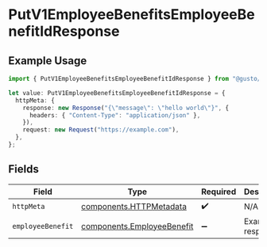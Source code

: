 # PutV1EmployeeBenefitsEmployeeBenefitIdResponse

## Example Usage

```typescript
import { PutV1EmployeeBenefitsEmployeeBenefitIdResponse } from "@gusto/embedded-api/models/operations/putv1employeebenefitsemployeebenefitid.js";

let value: PutV1EmployeeBenefitsEmployeeBenefitIdResponse = {
  httpMeta: {
    response: new Response("{\"message\": \"hello world\"}", {
      headers: { "Content-Type": "application/json" },
    }),
    request: new Request("https://example.com"),
  },
};
```

## Fields

| Field                                                                    | Type                                                                     | Required                                                                 | Description                                                              |
| ------------------------------------------------------------------------ | ------------------------------------------------------------------------ | ------------------------------------------------------------------------ | ------------------------------------------------------------------------ |
| `httpMeta`                                                               | [components.HTTPMetadata](../../models/components/httpmetadata.md)       | :heavy_check_mark:                                                       | N/A                                                                      |
| `employeeBenefit`                                                        | [components.EmployeeBenefit](../../models/components/employeebenefit.md) | :heavy_minus_sign:                                                       | Example response                                                         |